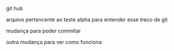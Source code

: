 
git hub

arquivo pertencente ao teste alpha para entender esse treco de git

mudança para poder commitar 

outra mudança para ver como funciona 
